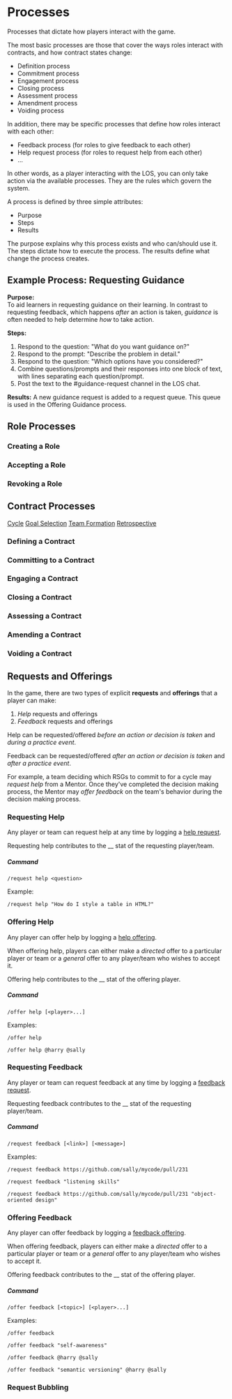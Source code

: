 # Processes

Processes that dictate how players interact with the game.

The most basic processes are those that cover the ways roles interact with contracts, and how contract states change:

- Definition process
- Commitment process
- Engagement process
- Closing process
- Assessment process
- Amendment process
- Voiding process

In addition, there may be specific processes that define how roles interact with each other:

- Feedback process (for roles to give feedback to each other)
- Help request process (for roles to request help from each other)
- ...

In other words, as a player interacting with the LOS, you can only take action via the available processes. They are the rules which govern the system.

A process is defined by three simple attributes:

- Purpose
- Steps
- Results

The purpose explains why this process exists and who can/should use it.
The steps dictate how to execute the process.
The results define what change the process creates.

## Example Process: Requesting Guidance

**Purpose:**<br>
To aid learners in requesting guidance on their learning. In contrast to requesting feedback, which happens _after_ an action is taken, _guidance_ is often needed to help determine _how_ to take action.

**Steps:**<br>
1. Respond to the question: "What do you want guidance on?"
1. Respond to the prompt: "Describe the problem in detail."
1. Respond to the question: "Which options have you considered?"
1. Combine questions/prompts and their responses into one block of text, with lines separating each question/prompt.
1. Post the text to the #guidance-request channel in the LOS chat.

**Results:**
A new guidance request is added to a request queue. This queue is used in the Offering Guidance process.

## Role Processes

### Creating a Role
<!-- TODO: define process -->

### Accepting a Role
<!-- TODO: define process -->

### Revoking a Role
<!-- TODO: define process -->


## Contract Processes

[Cycle](cycle.md)
[Goal Selection](goal-selection.md)
[Team Formation](team-formation.md)
[Retrospective](retro.md)

### Defining a Contract
<!-- TODO: define process -->

### Committing to a Contract
<!-- TODO: define process -->

### Engaging a Contract
<!-- TODO: define process -->

### Closing a Contract
<!-- TODO: define process -->

### Assessing a Contract
<!-- TODO: define process -->

### Amending a Contract
<!-- TODO: define process -->

### Voiding a Contract
<!-- TODO: define process -->


## Requests and Offerings

In the game, there are two types of explicit **requests** and **offerings** that a player can make:

1. _Help_ requests and offerings
1. _Feedback_ requests and offerings

Help can be requested/offered _before an action or decision is taken_ and _during a practice event_.

Feedback can be requested/offered _after an action or decision is taken_ and _after a practice event_.

For example, a team deciding which RSGs to commit to for a cycle may _request help_ from a Mentor. Once they've completed the decision making process, the Mentor may _offer feedback_ on the team's behavior during the decision making process.

### Requesting Help
Any player or team can request help at any time by logging a [help request](./game-objects.md#help-request).

Requesting help contributes to the __ stat of the requesting player/team.

<!-- TODO: determine stats gained for requesting help; players should be incentivized to both request and respond to help requests -->

##### Command

```
/request help <question>
```

Example:

```
/request help "How do I style a table in HTML?"
```

### Offering Help
Any player can offer help by logging a [help offering](./game-objects.md#help-offering).

When offering help, players can either make a _directed_ offer to a particular player or team or a _general_ offer to any player/team who wishes to accept it.

Offering help contributes to the __ stat of the offering player.

<!-- TODO: determine stats gained for offering help; players should be incentivized to offer help -->

##### Command

```
/offer help [<player>...]
```

Examples:

```
/offer help
```

```
/offer help @harry @sally
```

### Requesting Feedback
Any player or team can request feedback at any time by logging a [feedback request](./game-objects.md#feedback-request).

Requesting feedback contributes to the __ stat of the requesting player/team.

<!-- TODO: determine stats gained for requesting feedback; players should be incentivized to both request and respond to feedback requests -->

##### Command

```
/request feedback [<link>] [<message>]
```

Examples:

```
/request feedback https://github.com/sally/mycode/pull/231
```

```
/request feedback "listening skills"
```

```
/request feedback https://github.com/sally/mycode/pull/231 "object-oriented design"
```

### Offering Feedback
Any player can offer feedback by logging a [feedback offering](./game-objects.md#feedback-offering).

When offering feedback, players can either make a _directed_ offer to a particular player or team or a _general_ offer to any player/team who wishes to accept it.

Offering feedback contributes to the __ stat of the offering player.

<!-- TODO: determine stats gained for offering feedback; players should be incentivized to offer feedback -->

##### Command

```
/offer feedback [<topic>] [<player>...]
```

Examples:

```
/offer feedback
```

```
/offer feedback "self-awareness"
```

```
/offer feedback @harry @sally
```

```
/offer feedback "semantic versioning" @harry @sally
```

### Request Bubbling
<!-- TODO: define process -->
